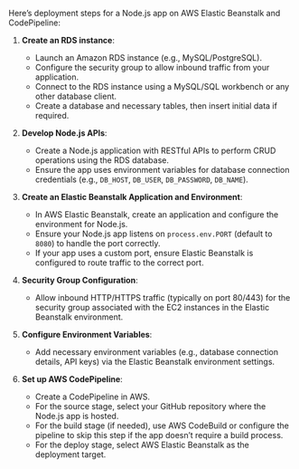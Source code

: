 
Here’s deployment steps for a Node.js app on AWS Elastic Beanstalk and CodePipeline:

1. **Create an RDS instance**:
   - Launch an Amazon RDS instance (e.g., MySQL/PostgreSQL).
   - Configure the security group to allow inbound traffic from your application.
   - Connect to the RDS instance using a MySQL/SQL workbench or any other database client.
   - Create a database and necessary tables, then insert initial data if required.

2. **Develop Node.js APIs**:
   - Create a Node.js application with RESTful APIs to perform CRUD operations using the RDS database.
   - Ensure the app uses environment variables for database connection credentials (e.g., `DB_HOST`, `DB_USER`, `DB_PASSWORD`, `DB_NAME`).

3. **Create an Elastic Beanstalk Application and Environment**:
   - In AWS Elastic Beanstalk, create an application and configure the environment for Node.js.
   - Ensure your Node.js app listens on `process.env.PORT` (default to `8080`) to handle the port correctly.
   - If your app uses a custom port, ensure Elastic Beanstalk is configured to route traffic to the correct port.

4. **Security Group Configuration**:
   - Allow inbound HTTP/HTTPS traffic (typically on port 80/443) for the security group associated with the EC2 instances in the Elastic Beanstalk environment.

5. **Configure Environment Variables**:
   - Add necessary environment variables (e.g., database connection details, API keys) via the Elastic Beanstalk environment settings.

6. **Set up AWS CodePipeline**:
   - Create a CodePipeline in AWS.
   - For the source stage, select your GitHub repository where the Node.js app is hosted.
   - For the build stage (if needed), use AWS CodeBuild or configure the pipeline to skip this step if the app doesn’t require a build process.
   - For the deploy stage, select AWS Elastic Beanstalk as the deployment target.
